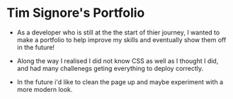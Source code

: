 # <Tim-Signore-Portfolio>



# Tim Signore's Portfolio


- As a developer who is still at the the start of thier journey, I wanted to make a portfolio to help improve my skills and eventually show them off in the future!


- Along the way I realised I did not know CSS as well as I thought I did, and had many challenegs geting everything to deploy correctly.  

- In the future i'd like to clean the page up and maybe experiment with a more modern look.

